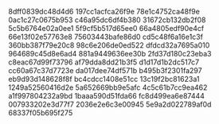 8dff0839dc48d4d6
197cc1acfca26f9e
78e1c4752ca48f9e
0ac1c27c0675b953
c46a95dc6df4b380
31672cb132db2f08
5c5b6764e02a0ee1
5f9cf5b517d65ee0
66a4805edf90e4cf
66e13f02e57763e8
75603443bafe86d0
cd5c48f6a16e1c3f
360bb387f79e20c8
98c6e206de0ed522
dfdcd32a7695a010
964689c45d8e6ad4
881a9449636ee30b
2fd37d180c23eba3
c8eac67d99f73796
af79dda8dd21b3f5
d1d17d1b2dc517c7
cc60a67c37d7723e
da017dee74df571b
b495b3f2301fa297
eb9d93d148628f8f
bc4cdcc1408e51cc
13c19f2bc81623a1
1249a52560416d2e
5a652669bb9e5afc
4c5c61b7cc9ea462
a1f997804232a9bd
1baaa590d51fda66
fc8d499ea6e87444
007933202e3d77f7
2036e2e6c3e00945
5e9a2d022789af0d
68337f05b695f275
